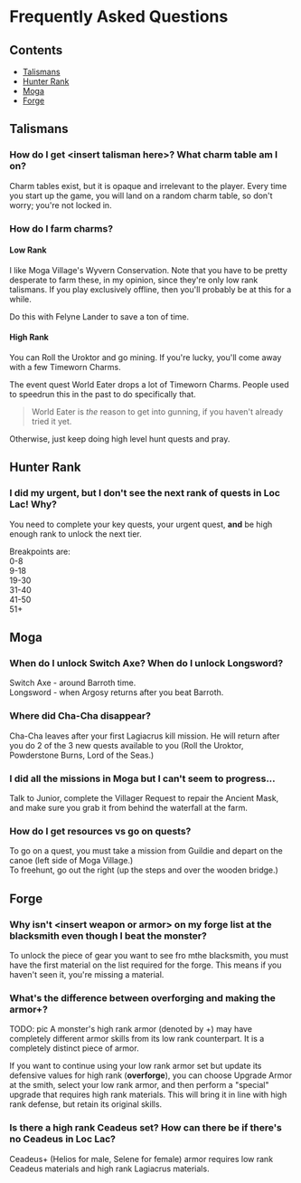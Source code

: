 # Frequently Asked Questions

## Contents

- [Talismans](#talismans)
- [Hunter Rank](#hunter-rank)
- [Moga](#moga)
- [Forge](#forge)

## Talismans
### How do I get \<insert talisman here>? What charm table am I on?
Charm tables exist, but it is opaque and irrelevant to the player. Every time you start up the game, you will land on a random charm table, so don't worry; you're not locked in.

### How do I farm charms?
#### Low Rank
I like Moga Village's Wyvern Conservation. Note that you have to be pretty desperate to farm these, in my opinion, since they're only low rank talismans. If you play exclusively offline, then you'll probably be at this for a while. 

Do this with Felyne Lander to save a ton of time.

#### High Rank
You can Roll the Uroktor and go mining. If you're lucky, you'll come away with a few Timeworn Charms.

The event quest World Eater drops a lot of Timeworn Charms. People used to speedrun this in the past to do specifically that.  
> World Eater is *the* reason to get into gunning, if you haven't already tried it yet.

Otherwise, just keep doing high level hunt quests and pray.

## Hunter Rank
### I did my urgent, but I don't see the next rank of quests in Loc Lac! Why?
You need to complete your key quests, your urgent quest, **and** be high enough rank to unlock the next tier.

Breakpoints are:  
0-8  
9-18  
19-30  
31-40  
41-50  
51+  

## Moga
### When do I unlock Switch Axe? When do I unlock Longsword?
Switch Axe - around Barroth time.  
Longsword - when Argosy returns after you beat Barroth.

### Where did Cha-Cha disappear?
Cha-Cha leaves after your first Lagiacrus kill mission. He will return after you do 2 of the 3 new quests available to you (Roll the Uroktor, Powderstone Burns, Lord of the Seas.)

### I did all the missions in Moga but I can't seem to progress...
Talk to Junior, complete the Villager Request to repair the Ancient Mask, and make sure you grab it from behind the waterfall at the farm.

### How do I get resources vs go on quests?
To go on a quest, you must take a mission from Guildie and depart on the canoe (left side of Moga Village.)  
To freehunt, go out the right (up the steps and over the wooden bridge.)

## Forge
### Why isn't \<insert weapon or armor> on my forge list at the blacksmith even though I beat the monster?
To unlock the piece of gear you want to see fro mthe blacksmith, you must have the first material on the list required for the forge. This means if you haven't seen it, you're missing a material.

### What's the difference between overforging and making the armor+?
TODO: pic
A monster's high rank armor (denoted by +) may have completely different armor skills from its low rank counterpart. It is a completely distinct piece of armor.

If you want to continue using your low rank armor set but update its defensive values for high rank (**overforge**), you can choose Upgrade Armor at the smith, select your low rank armor, and then perform a "special" upgrade that requires high rank materials. This will bring it in line with high rank defense, but retain its original skills.

### Is there a high rank Ceadeus set? How can there be if there's no Ceadeus in Loc Lac?
Ceadeus+ (Helios for male, Selene for female) armor requires low rank Ceadeus materials and high rank Lagiacrus materials.
